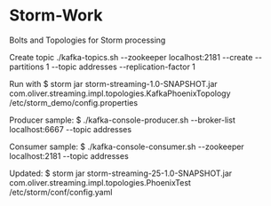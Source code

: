 # Storm-Work
Bolts and Topologies for Storm processing

Create topic
./kafka-topics.sh --zookeeper localhost:2181 --create --partitions 1 --topic addresses --replication-factor 1

Run with
$ storm jar storm-streaming-1.0-SNAPSHOT.jar com.oliver.streaming.impl.topologies.KafkaPhoenixTopology /etc/storm_demo/config.properties

Producer sample:
$ ./kafka-console-producer.sh --broker-list localhost:6667 --topic addresses

Consumer sample:
$ ./kafka-console-consumer.sh --zookeeper localhost:2181 --topic addresses

Updated:
$ storm jar storm-streaming-25-1.0-SNAPSHOT.jar com.oliver.streaming.impl.topologies.PhoenixTest /etc/storm/conf/config.yaml
